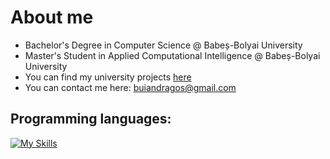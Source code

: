 # About me

- Bachelor's Degree in Computer Science @ Babeș-Bolyai University
- Master's Student in Applied Computational Intelligence @ Babeș-Bolyai University
- You can find my university projects [here](https://github.com/buian-dragos/ubb-projects)
- You can contact me here: buiandragos@gmail.com


## Programming languages:
[![My Skills](https://skillicons.dev/icons?i=py,java,cs,c,cpp,bash,dotnet,js,react,nodejs,nextjs,firebase,supabase,qt)](https://skillicons.dev)
